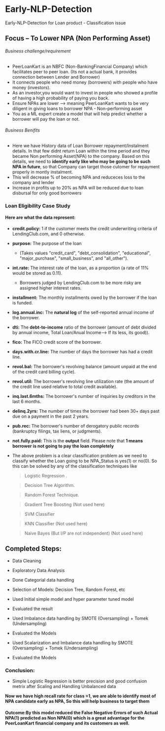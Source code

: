 # Early-NLP-Detection
Early-NLP-Detection for Loan product - Classification issue

## Focus – To Lower NPA (Non Performing Asset)
    
######    Business challenge/requirement
       
- PeerLoanKart is an NBFC (Non-BankingFinancial Company) which facilitates peer to peer loan. (Its not a actual bank, it provides connection between Lender and Borrower)
- It connects people who need money (borrowers) with people who have money (investors). 
- As an investor,you would want to invest in people who showed a profile of having a high probability of paying you back. 
- Ensure NPAs are lower –> meaning PeerLoanKart wants to be very diligent in giving loans to borrower
    NPA - Non-performing asset
- You as a ML expert create a model that will help predict whether a borrower will pay the loan or not. 

###### Business Benifits
- Here we have History data of Loan Borrower repayment/Instalment details. In that few didnt return Loan within the time period and they became Non performing Asset(NPA) to the company. Based on this details, we need to **identify early like who may be going to be such NPA in future**, so that Company can target those cutomer for repayment properly in montly instalment. 
- This will decrease % of becoming NPA and reduceces loss to the company and lender
-  Increase in profits up to 20% as NPA will be reduced due to loan disbursal for only good borrowers

### Loan Eligibility Case Study

#### Here are what the data represent:

* **credit.policy:** 1 if the customer meets the credit underwriting criteria of LendingClub.com, and 0 otherwise.
* **purpose:** The purpose of the loan 
    - (Takes values "credit_card", "debt_consolidation", "educational", "major_purchase", "small_business", and "all_other").
* **int.rate:** The interest rate of the loan, as a proportion (a rate of 11% would be stored as 0.11). 
    - Borrowers judged by LendingClub.com to be more risky are assigned higher interest rates.
* **installment:** The monthly installments owed by the borrower if the loan is funded.
* **log.annual.inc:** The **natural log** of the self-reported annual income of the borrower.
* **dti:** The **debt-to-income** ratio of the borrower (amount of debt divided by annual income, Total Loan/Anual Income--> If its less, its good)).
* **fico:** The FICO credit score of the borrower.
* **days.with.cr.line:** The number of days the borrower has had a credit line.
* **revol.bal:** The borrower's revolving balance (amount unpaid at the end of the credit card billing cycle).
* **revol.util:** The borrower's revolving line utilization rate (the amount of the credit line used relative to total credit available).
* **inq.last.6mths:** The borrower's number of inquiries by creditors in the last 6 months.
* **delinq.2yrs:** The number of times the borrower had been 30+ days past due on a payment in the past 2 years.
* **pub.rec:** The borrower's number of derogatory public records (bankruptcy filings, tax liens, or judgments).

* **not.fully.paid:** This is the **output** field. Please note that **1 means borrower is not going to pay the loan completely**

-  The above problem is a clear classification problem as we need to classify whether the Loan going to be NPA_Status is yes(1) or no(0). So this can be solved by any of the classification techniques like

    > Logistic Regression .

    > Decision Tree Algorithm.

    > Random Forest Technique.
    
    > Gradient Tree Boosting  (Not used here)
    
    > SVM Classifier
    
    > KNN Classifier (Not used here)
    
    > Naive Bayes (But I/P are not independent) (Not used here)
    
    
## Completed Steps:

- Data Cleaning
- Exploratory Data Analysis
- Done Categorial data handling
- Selection of Models: Decision Tree, Random Forest, etc

- Used Initial simple model and hyper parameter tuned model 
- Evaluated the result

- Used Imbalance data handling by SMOTE (Oversampling) + Tomek (Undersampling)
- Evaluated the Models

- Used Scalarization and Imbalance data handling by SMOTE (Oversampling) + Tomek (Undersampling)
-  Evaluated the Models



### Conclusion:

- Simple Logistic Regression  is better precision and good confusion metrix after Scaling and Handling Unbalanced data


**Now we  have high recall rate for class =1, we  are able to identify most of NPA candidate early as NPA, So this will help business to target them**

####  Outcome:By this model reduced the False Negative Errors of such Actual NPA(1) predicted as Non NPA(0)  which is a great advantage for the PeerLoanKart financial company and its customers as well.
    

